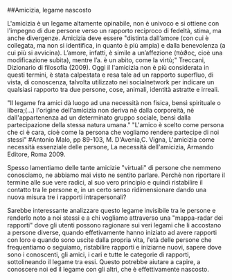 ##Amicizia, legame nascosto

L'amicizia è un legame altamente opinabile, non è univoco e si ottiene con l'impegno di due persone verso un rapporto reciproco di fedeltà, 
stima, ma anche divergenze. Amicizia deve essere "distinta dall’amore (con cui è collegata, ma non si identifica, in quanto è più ampia) 
e dalla benevolenza (a cui più si avvicina). L’amore, infatti, è simile a un’affezione (πάϑος, cioè una modificazione subita), mentre l’a. è un abito, come la virtù;" 
Treccani, Dizionario di filosofia (2009). Oggi il l'amicizia non è più considerata in questi termini, è stata calpestata e resa
tale ad un rapporto superfluo, di vista, di conoscenza, talvolta utilizzato nei socialnetwork per indicare un qualsiasi 
rapporto tra due persone, cose, animali, identità astratte e irreali. 

"Il legame fra amici dà luogo ad una necessità non fisica, bensì spirituale o libera;(...) l'origine dell'amicizia non deriva nè dalla corporeità, nè dall'appartenenza ad un determinato gruppo sociale, bensì dalla partecipazione della stessa natura umana."
"L'amico è scelto come persona che ci è cara, cioè come la persona che vogliamo rendere partecipe di noi stessi"
#Antonio Malo, pp 89-103, M. D'Avenia,C. Vigna, L'amicizia come necessità essenziale delle persone, La necessità dell'amicizia, Armando Editore, Roma 2009.

Spesso lamentiamo delle tante amicizie "virtuali" di persone che nemmeno conosciamo, ne abbiamo mai visto ne sentito parlare.
Perchè non riportare il termine alle sue vere radici, al suo vero principio e quindi ristabilire il contatto tra le persone e, in un certo
senso ridimensionare dando una nuova misura tre i rapporti intrapersonali?

Sarebbe interessante analizzare questo legame invisibile tra le persone e renderlo noto a noi stessi e a chi vogliamo
attraverso una "mappa-radar dei rapporti" dove gli utenti possono ragionare sui veri legami che li accostano a persone diverse, quando effetivamente
hanno iniziato ad avere rapporti con loro e quando sono uscite dalla propria vita, l'età delle persone che frequentiamo o seguiamo, 
ristabilire rapporti e iniziarne nuovi, sapere dove sono i conoscenti, gli amici, i cari e tutte le categorie di rapporti, sottolineando il legame tra essi.
Questo potrebbe aiutare a capire, a conoscere noi ed il legame con gli altri, che è effettivamente nascosto.
